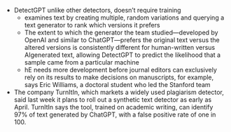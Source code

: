 * DetectGPT unlike other detectors, doesn’t require training
  * examines text by creating multiple, random variations and
    querying a text generator to rank which versions it prefers
  * The extent to which the generator the team studied—developed by OpenAI and
    similar to ChatGPT—prefers the original text versus the altered versions is
    consistently different for human-written versus AIgenerated text, allowing
    DetectGPT to predict the likelihood that a sample came from a particular
    machine
  * hE needs more development before journal editors can exclusively rely on
    its results to make decisions on manuscripts, for example, says Eric
    Williams, a doctoral student who led the Stanford team
* The company TurnItIn, which markets a widely used plagiarism detector, said
  last week it plans to roll out a synthetic text detector as early as April.
  TurnItIn says the tool, trained on academic writing, can identify 97% of text
  generated by ChatGPT, with a false positive rate of one in 100.
